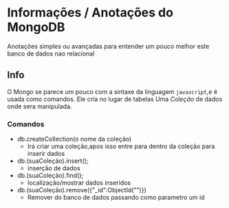 # Informações / Anotações do MongoDB
Anotações simples ou avançadas para entender um pouco melhor este banco de dados nao relacional
## Info
O Mongo se parece um pouco com a sintaxe da linguagem `javascript`,e é usada
como comandos.
Ele cria no lugar de tabelas Uma *Coleção* de dados onde sera manipulada.

### Comandos
* db.createCollection(o nome da coleção)
    * Irá criar uma coleção,apos isso entre para dentro da coleção para inserir dados
* db.(suaColeção).insert();
    * inserção de dados
* db.(suaColeção).find();
    * localização/mostrar dados inseridos
* db.(suaColeção).remove({"_id":ObjectId("")})
    * Remover do banco de dados passando como parametro um id